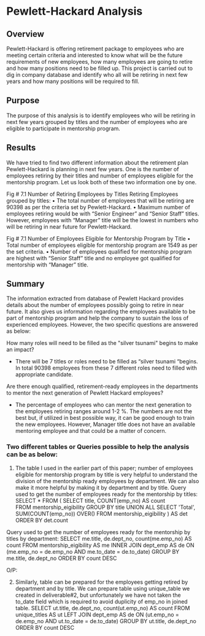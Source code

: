 # Pewlett-Hackard Analysis

## Overview 
Pewlett-Hackard is offering retirement package to employees who are meeting certain criteria and interested to know what will be the future requirements of new employees, how many employees are going to retire and how many positions need to be filled up. This project is carried out to dig in company database and identify who all will be retiring in next few years and how many positions will be required to fill.
## Purpose
The purpose of this analysis is to identify employees who will be retiring in next few years grouped by titles and the number of employees who are eligible to participate in mentorship program. 

## Results

We have tried to find two different information about the retirement plan Pewlett-Hackard is planning in next few years. One is the number of employees retiring by their titles and number of employees eligible for the mentorship program. Let us look both of these two information one by one.

 
Fig # 7.1 Number of Retiring Employees by Titles
Retiring Employees grouped by titles:
•	The total number of employees that will be retiring are 90398 as per the criteria set by Pewlett-Hackard.
•	Maximum number of employees retiring would be with “Senior Engineer” and “Senior Staff” titles. However, employees with “Manager” title will be the lowest in numbers who will be retiring in near future for Pewlett-Hackard.
 
Fig # 7.1 Number of Employees Eligible for Mentorship Program by Title
•	Total number of employees eligible for mentorship program are 1549 as per the set criteria.
•	Number of employees qualified for mentorship program are highest with “Senior Staff” title and no employee got qualified for mentorship with “Manager” title. 

## Summary
The information extracted from database of Pewlett Hackard provides details about the number of employees possibly going to retire in near future. It also gives us information regarding the employees available to be part of mentorship program and help the company to sustain the loss of experienced employees. However, the two specific questions are answered as below:

How many roles will need to be filled as the "silver tsunami" begins to make an impact?
-	There will be 7 titles or roles need to be filled as “silver tsunami “begins. In total 90398 employees from these 7 different roles need to filled with appropriate candidate. 

Are there enough qualified, retirement-ready employees in the departments to mentor the next generation of Pewlett Hackard employees?
-	The percentage of employees who can mentor the next generation to the employees retiring ranges around 1-2 %. The numbers are not the best but, if utilized in best possible way, it can be good enough to train the new employees. However, Manager title does not have an available mentoring employee and that could be a matter of concern. 

### Two different tables or Queries possible to help the analysis can be as below:
1.	The table I used in the earlier part of this paper; number of employees eligible for mentorship program by title is very helpful to understand the division of the mentorship ready employees by department. We can also make it more helpful by making it by department and by title. 
Query used to get the number of employees ready for the mentorship by titles:
SELECT * FROM 
(
SELECT title, COUNT(emp_no) AS count  
FROM mentorship_eigibility
GROUP BY title 
UNION ALL
SELECT 'Total', SUM(COUNT(emp_no))  OVER() 
FROM mentorship_eigibility
) AS det
ORDER BY det.count


Query used to get the number of employees ready for the mentorship by titles by department:
SELECT me.title, de.dept_no, count(me.emp_no) AS count
FROM mentorship_eigibility AS me
INNER JOIN dept_emp AS de
ON (me.emp_no = de.emp_no AND me.to_date = de.to_date)
GROUP BY me.title, de.dept_no
ORDER BY count DESC

O/P:

 

2.	Similarly, table can be prepared for the employees getting retired by department and by title. 
We can prepare table using unique_table we created in deliverable#2, but unfortunately we have not taken the to_date field which is required to avoid duplicity of emp_no in joined table. 
SELECT ut.title, de.dept_no, count(ut.emp_no) AS count
FROM unique_titles AS ut 
LEFT JOIN dept_emp AS de
ON (ut.emp_no = de.emp_no  AND ut.to_date = de.to_date)
GROUP BY ut.title, de.dept_no
ORDER BY count DESC

